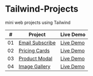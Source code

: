 # Tailwind-Projects
mini web projects using Tailwind

|  #  | Project                                                                                                    | Live Demo                                                   |
| :-: | ---------------------------------------------------------------------------------------------------------- | -----------------------------------------------
| 01  |       [Email Subscribe](https://github.com/slimanesedrati/Tailwind-Projects/tree/main/mini%20Projects/email-subscribe) | [Live Demo](https://slimanesedrati.github.io/Tailwind-Projects/mini%20Projects/email-subscribe/) |
| 02  |       [Pricing Cards](https://github.com/slimanesedrati/Tailwind-Projects/tree/main/mini%20Projects/pricing-cards) | [Live Demo](https://slimanesedrati.github.io/Tailwind-Projects/mini%20Projects/pricing-cards/) |
| 03  |       [Product Modal](https://github.com/slimanesedrati/Tailwind-Projects/tree/main/mini%20Projects/product-modal) | [Live Demo](https://slimanesedrati.github.io/Tailwind-Projects/mini%20Projects/product-modal/) |
| 04  |       [Image Gallery](https://github.com/slimanesedrati/Tailwind-Projects/tree/main/mini%20Projects/image-gallery) | [Live Demo](https://slimanesedrati.github.io/Tailwind-Projects/mini%20Projects/image-gallery/) |

